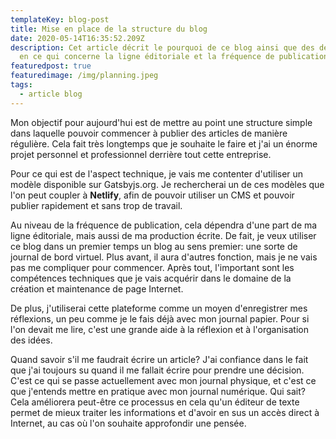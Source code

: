 ```yaml
---
templateKey: blog-post
title: Mise en place de la structure du blog
date: 2020-05-14T16:35:52.209Z
description: Cet article décrit le pourquoi de ce blog ainsi que des décisions
  en ce qui concerne la ligne éditoriale et la fréquence de publication.
featuredpost: true
featuredimage: /img/planning.jpeg
tags:
  - article blog
---
```

Mon objectif pour aujourd'hui est de mettre au point une structure simple dans laquelle pouvoir commencer à publier des articles de manière régulière. Cela fait très longtemps que je souhaite le faire et j'ai un énorme projet personnel et professionnel derrière tout cette entreprise.

Pour ce qui est de l'aspect technique, je vais me contenter d'utiliser un modèle disponible sur Gatsbyjs.org. Je rechercherai un de ces modèles que l'on peut coupler à **Netlify**, afin de pouvoir utiliser un CMS et pouvoir publier rapidement et sans trop de travail.

Au niveau de la fréquence de publication, cela dépendra d'une part de ma ligne éditoriale, mais aussi de ma production écrite. De fait, je veux utiliser ce blog dans un premier temps un blog au sens premier: une sorte de journal de bord virtuel. Plus avant, il aura d'autres fonction, mais je ne vais pas me compliquer pour commencer. Après tout, l'important sont les compétences techniques que je vais acquérir dans le domaine de la création et maintenance de page Internet.

De plus, j'utiliserai cette plateforme comme un moyen d'enregistrer mes réflexions, un peu comme je le fais déjà avec mon journal papier. Pour si l'on devait me lire, c'est une grande aide à la réflexion et à l'organisation des idées.

Quand savoir s'il me faudrait écrire un article? J'ai confiance dans le fait que j'ai toujours su quand il me fallait écrire pour prendre une décision. C'est ce qui se passe actuellement avec mon journal physique, et c'est ce que j'entends mettre en pratique avec mon journal numérique. Qui sait? Cela améliorera peut-être ce processus en cela qu'un éditeur de texte permet de mieux traiter les informations et d'avoir en sus un accès direct à Internet, au cas où l'on souhaite approfondir une pensée.